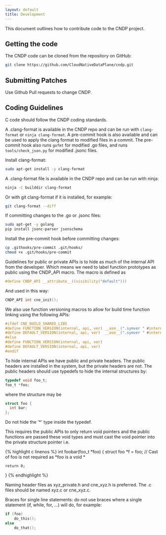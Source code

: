 ```yaml
---
layout: default
title: Development
---
```


This document outlines how to contribute code to the CNDP project.

## Getting the code

The CNDP code can be cloned from the repository on GitHub:

``` bash
git clone https://github.com/CloudNativeDataPlane/cndp.git
```

## Submitting Patches

Use Github Pull requests to change CNDP.

## Coding Guidelines

C code should follow the CNDP coding standards.

A .clang-format is available in the CNDP repo and can be run with ``clang-format``
or ``ninja clang-format``. A pre-commit hook is also available and can be used to
apply the clang format to modified files in a commit. The pre-commit hook also runs
``gofmt`` for modified .go files, and runs ``tools/check_json.py`` for modified
.jsonc files.

Install clang-format:

``` bash
sudo apt-get install -y clang-format
```

A .clang-format file is available in the CNDP repo and can be run with ninja:

``` bash
ninja -C builddir clang-format
```

Or with git clang-format if it is installed, for example:

``` bash
git clang-format --diff
```

If committing changes to the .go or .jsonc files:

``` bash
sudo apt-get -y golang
pip install jsonc-parser jsonschema
```

Install the pre-commit hook before committing changes:

``` bash
cp .githooks/pre-commit .git/hooks/
chmod +x .git/hooks/pre-commit
```

Guidelines for public or private APIs is to hide as much of the internal API
from the developer. Which means we need to label function prototypes as public
using the CNDP_API macro. The macro is defined as

``` c
#define CNDP_API __attribute__((visibility("default")))
```

And used in this way:

``` c
CNDP_API int cne_init();
```

We also use function versioning macros to allow for build time function
linking using the following APIs:

``` c
#ifdef CNE_BUILD_SHARED_LIBS
#define FUNCTION_VERSION(internal, api, ver) __asm__(".symver " #internal ", " #api "@" #ver)
#define DEFAULT_VERSION(internal, api, ver)  __asm__(".symver " #internal ", " #api "@@" #ver)
#else
#define FUNCTION_VERSION(internal, api, ver)
#define DEFAULT_VERSION(internal, api, ver)
#endif
```

To hide internal APIs we have public and private headers. The public headers are installed
in the system, but the private headers are not. The public headers should use typedefs
to hide the internal structures by:

``` c
typedef void foo_t;
foo_t *foo;
```

where the structure may be

``` c
struct foo {
  int bar;
};
```

Do not hide the '\*' type inside the typedef.

This requires the public APIs to only return void pointers and the public functions are passed
these void types and must cast the void pointer into the private structure pointer i.e.

{% highlight c linenos %}
int foobar(foo_t *foo) {
    struct foo *f = foo;    // Cast of foo is not required as *foo is a void *

    return 0;
}
{% endhighlight %}

Naming header files as xyz\_private.h and cne\_xyz.h is preferred. The .c files should be named
xyz.c or cne\_xyz.c.

Braces for single line statements: do not use braces where a single statement (if, while, for,
...) will do, for example:

``` c
if (foo)
    do_this();
else
    do_that();
```
